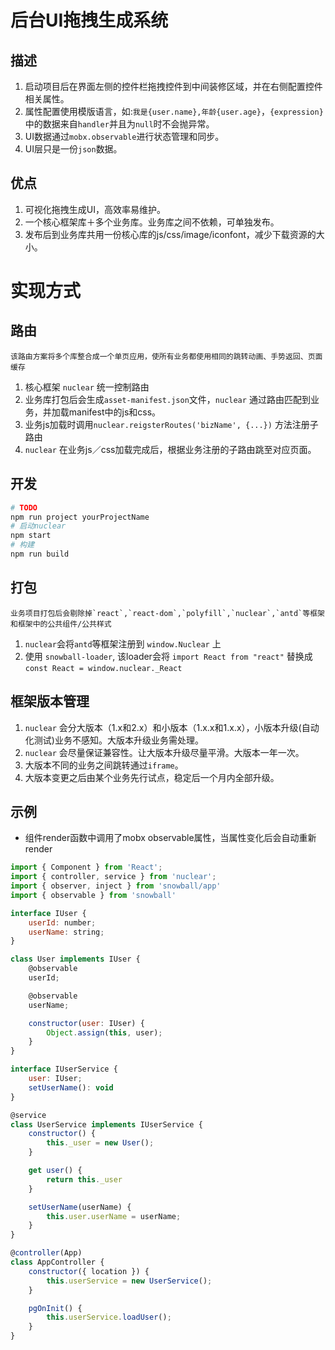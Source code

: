 # 后台UI拖拽生成系统

## 描述

1. 启动项目后在界面左侧的控件栏拖拽控件到中间装修区域，并在右侧配置控件相关属性。
2. 属性配置使用模版语言，如:`我是{user.name},年龄{user.age}`，`{expression}`中的数据来自`handler`并且为`null`时不会抛异常。
3. UI数据通过`mobx.observable`进行状态管理和同步。
4. UI层只是一份`json`数据。

## 优点
1. 可视化拖拽生成UI，高效率易维护。
2. 一个核心框架库＋多个业务库。业务库之间不依赖，可单独发布。
3. 发布后到业务库共用一份核心库的js/css/image/iconfont，减少下载资源的大小。

# 实现方式

## 路由
```
该路由方案将多个库整合成一个单页应用，使所有业务都使用相同的跳转动画、手势返回、页面缓存
```
1. 核心框架 `nuclear` 统一控制路由
2. 业务库打包后会生成`asset-manifest.json`文件，`nuclear` 通过路由匹配到业务，并加载manifest中的js和css。
3. 业务js加载时调用`nuclear.reigsterRoutes('bizName', {...})` 方法注册子路由
4. `nuclear` 在业务js／css加载完成后，根据业务注册的子路由跳至对应页面。

## 开发

```sh
# TODO
npm run project yourProjectName
# 启动nuclear
npm start
# 构建
npm run build
```

## 打包
```
业务项目打包后会剔除掉`react`,`react-dom`,`polyfill`,`nuclear`,`antd`等框架和框架中的公共组件/公共样式
```
1. `nuclear`会将`antd`等框架注册到 `window.Nuclear` 上
2. 使用 `snowball-loader`, 该loader会将 `import React from "react"` 替换成 `const React = window.nuclear._React`

## 框架版本管理

1. `nuclear` 会分大版本（1.x和2.x）和小版本（1.x.x和1.x.x），小版本升级(自动化测试)业务不感知。大版本升级业务需处理。
2. `nuclear` 会尽量保证兼容性。让大版本升级尽量平滑。大版本一年一次。
3. 大版本不同的业务之间跳转通过`iframe`。
4. 大版本变更之后由某个业务先行试点，稳定后一个月内全部升级。

## 示例

* 组件render函数中调用了mobx observable属性，当属性变化后会自动重新render

```js
import { Component } from 'React';
import { controller, service } from 'nuclear';
import { observer, inject } from 'snowball/app'
import { observable } from 'snowball'

interface IUser {
    userId: number;
    userName: string;
}

class User implements IUser {
    @observable
    userId;

    @observable
    userName;

    constructor(user: IUser) {
        Object.assign(this, user);
    }
}

interface IUserService {
    user: IUser;
    setUserName(): void
}

@service
class UserService implements IUserService {
    constructor() {
        this._user = new User();
    }

    get user() {
        return this._user
    }

    setUserName(userName) {
        this.user.userName = userName;
    }
}

@controller(App)
class AppController {
    constructor({ location }) {
        this.userService = new UserService();
    }

    pgOnInit() {
        this.userService.loadUser();
    }
}
```